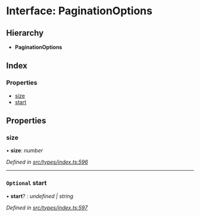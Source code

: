# Interface: PaginationOptions

## Hierarchy

* **PaginationOptions**

## Index

### Properties

* [size](paginationoptions.md#size)
* [start](paginationoptions.md#optional-start)

## Properties

###  size

• **size**: *number*

*Defined in [src/types/index.ts:596](https://github.com/PolymathNetwork/polymesh-sdk/blob/959efb76/src/types/index.ts#L596)*

___

### `Optional` start

• **start**? : *undefined | string*

*Defined in [src/types/index.ts:597](https://github.com/PolymathNetwork/polymesh-sdk/blob/959efb76/src/types/index.ts#L597)*
